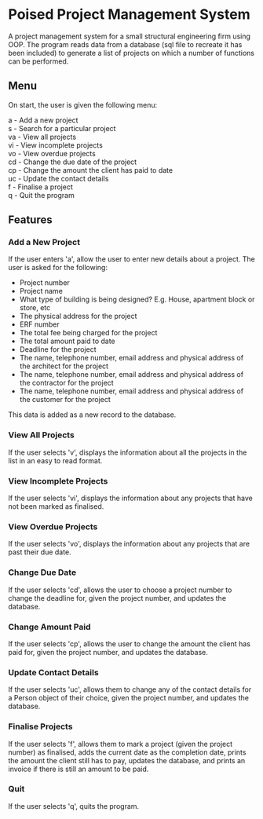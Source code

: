 # Poised Project Management System

A project management system for a small structural engineering firm using OOP.
The program reads data from a database (sql file to recreate it has been included) to generate a list of projects on which
a number of functions can be performed.

## Menu

On start, the user is given the following menu:

a  - Add a new project\
s  - Search for a particular project\
va - View all projects\
vi - View incomplete projects\
vo - View overdue projects\
cd - Change the due date of the project\
cp - Change the amount the client has paid to date\
uc - Update the contact details\
f  - Finalise a project\
q  - Quit the program

## Features

### Add a New Project

If the user enters 'a', allow the user to enter new details about a project.
The user is asked for the following:

- Project number
- Project name
- What type of building is being designed? E.g. House, apartment block or
store, etc
- The physical address for the project
- ERF number
- The total fee being charged for the project
- The total amount paid to date
- Deadline for the project
- The name, telephone number, email address and physical address of the
architect for the project
- The name, telephone number, email address and physical address of the
contractor for the project
- The name, telephone number, email address and physical address of the
customer for the project

This data is added as a new record to the database.

### View All Projects

If the user selects 'v', displays the information about all the projects in the
list in an easy to read format.

### View Incomplete Projects

If the user selects 'vi', displays the information about any projects that have
not been marked as finalised.

### View Overdue Projects

If the user selects 'vo', displays the information about any projects that are
past their due date.

### Change Due Date

If the user selects 'cd', allows the user to choose a project number to change
the deadline for, given the project number, and updates the database.

### Change Amount Paid

If the user selects 'cp', allows the user to change the amount the client has
paid for, given the project number, and updates the database.

### Update Contact Details

If the user selects 'uc', allows them to change any of the contact details
for a Person object of their choice, given the project number, and updates the
database.

### Finalise Projects

If the user selects 'f', allows them to mark a project (given the project
number) as finalised, adds the current date as the completion date, prints the
amount the client still has to pay, updates the database, and prints an invoice
if there is still an amount to be paid.

### Quit

If the user selects 'q', quits the program.
